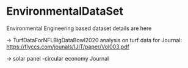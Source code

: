 # EnvironmentalDataSet

Environmental Engineering based dataset details are here


-> TurfDataForNFLBigDataBowl2020 analysis on turf data for Journal: https://flyccs.com/jounals/IJIT/paper/Vol003.pdf


-> solar panel -circular economy Journal
